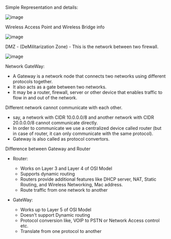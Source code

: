 
Simple Representation and details:

![image](https://user-images.githubusercontent.com/6425536/143666148-b025f159-d459-47dd-a716-f9b93912553f.png)


Wireless Access Point and Wireless Bridge info

![image](https://user-images.githubusercontent.com/6425536/143666266-143147cd-7eea-439e-adee-979f03217af0.png)



DMZ - (DeMilitarization Zone)
    - This is the network between two firewall.
    
![image](https://user-images.githubusercontent.com/6425536/143732186-b022577b-4ff2-405b-8771-1326d5ef9510.png)


Network GateWay:
   - A Gateway is a network node that connects two networks using different protocols together.
   - It also acts as a gate between two networks.
   - It may be a router, firewall, server or other device that enables traffic to flow in and out of the network.

Different network cannot communicate with each other.
   - say, a network with CIDR 10.0.0.0/8 and another network with CIDR 20.0.0.0/8 cannot communicate directly.
   - In order to communicate we use a centralized device called router (but in case of router, it can only communicate with the same protocol).
- Gateway is also called as protocol convertors.

Difference between Gateway and Router
  - Router: 
      - Works on Layer 3 and Layer 4 of OSI Model
      - Supports dynamic routing
      - Routers provide additional features like DHCP server, NAT, Static Routing, and Wireless Networking, Mac address.
      - Route traffic from one network to another

   - GateWay:
      - Works up to Layer 5 of OSI Model
      - Doesn't support Dynamic routing
      - Protocol conversion like, VOIP to PSTN or Network Access control etc.
      - Translate from one protocol to another
